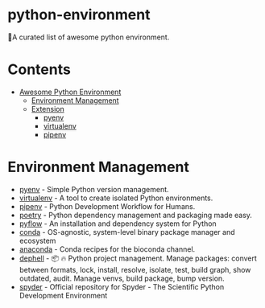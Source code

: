 # python-environment
🐍A curated list of awesome python environment.


# Contents
- [Awesome Python Environment](#awesome-python-environment)
  - [Environment Management](#environment-management)
  - [Extension](#extension)
    - [pyenv](#pyenv)
    - [virtualenv](#virtualenv)
    - [pipenv](#pipenv)

   
# Environment Management
* [pyenv](https://github.com/pyenv/pyenv) - Simple Python version management.
* [virtualenv](https://github.com/pypa/virtualenv) - A tool to create isolated Python environments.
* [pipenv](https://github.com/pypa/pipenv) - Python Development Workflow for Humans.
* [poetry](https://github.com/python-poetry/poetry) - Python dependency management and packaging made easy.
* [pyflow](https://github.com/David-OConnor/pyflow) - An installation and dependency system for Python
* [conda](https://github.com/conda/conda) - OS-agnostic, system-level binary package manager and ecosystem
* [anaconda](https://github.com/DamnWidget/anaconda) - Conda recipes for the bioconda channel. 
* [dephell](https://github.com/dephell/dephell) - 📦 🔥 Python project management. Manage packages: convert between formats, lock, install, resolve, isolate, test, build graph, show outdated, audit. Manage venvs, build package, bump version. 
* [spyder](https://github.com/spyder-ide/spyder) - Official repository for Spyder - The Scientific Python Development Environment



